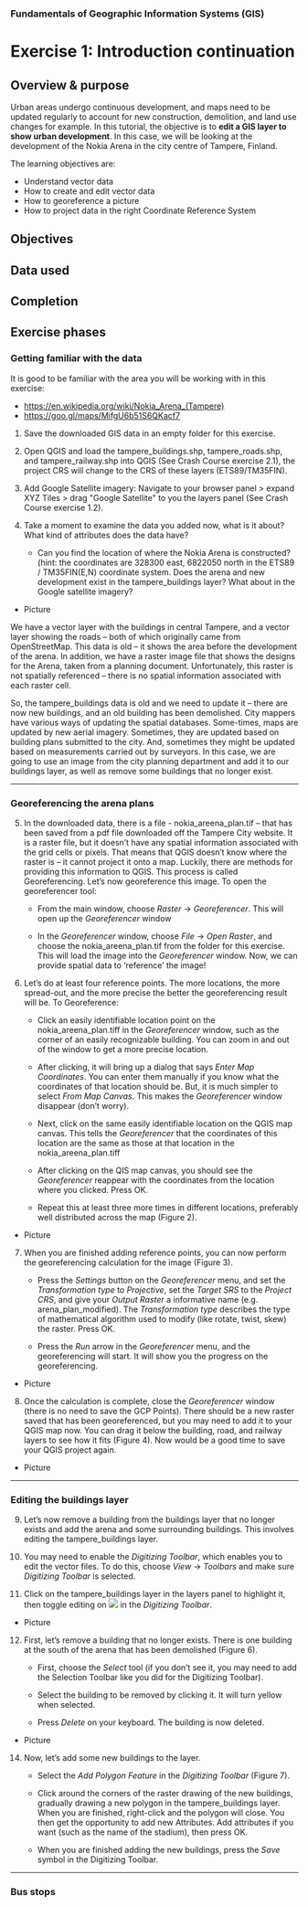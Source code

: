 ### Fundamentals of Geographic Information Systems (GIS)

# Exercise 1: Introduction continuation



## Overview & purpose
Urban areas undergo continuous development, and maps need to be updated regularly to account for new construction, demolition, and land use changes for example. In this tutorial, the objective is to **edit a GIS layer to show urban development**. In this case, we will be looking at the development of the Nokia Arena in the city centre of Tampere, Finland. 

The learning objectives are:
- Understand vector data
- How to create and edit vector data
- How to georeference a picture
- How to project data in the right Coordinate Reference System

## Objectives

## Data used

## Completion

## Exercise phases
### Getting familiar with the data
It is good to be familiar with the area you will be working with in this exercise:
- https://en.wikipedia.org/wiki/Nokia_Arena_(Tampere)
- https://goo.gl/maps/MifgU6b51S6QKacf7

1. Save the downloaded GIS data in an empty folder for this exercise.

2. Open QGIS and load the tampere_buildings.shp, tampere_roads.shp, and tampere_railway.shp into QGIS (See Crash Course exercise 2.1), the project CRS will change to the CRS of these layers (ETS89/TM35FIN).

3. Add Google Satellite imagery: Navigate to your browser panel > expand XYZ Tiles > drag "Google Satellite" to you the layers panel (See Crash Course exercise 1.2).

4. Take a moment to examine the data you added now, what is it about? What kind of attributes does the data have?
	- Can you find the location of where the Nokia Arena is constructed? (hint: the coordinates are 328300 east, 6822050 north in the ETS89 / TM35FIN(E,N) coordinate system. Does the arena and new development exist in the tampere_buildings layer? What about in the Google satellite imagery?

- Picture

We have a vector layer with the buildings in central Tampere, and a vector layer showing the roads – both of which originally came from OpenStreetMap. This data is old – it shows the area before the development of the arena. In addition, we have a raster image file that shows the designs for the Arena, taken from a planning document. Unfortunately, this raster is not spatially referenced – there is no spatial information associated with each raster cell.

So, the tampere_buildings data is old and we need to update it – there are now new buildings, and an old building has been demolished. City mappers have various ways of updating the spatial databases. Some-times, maps are updated by new aerial imagery. Sometimes, they are updated based on building plans submitted to the city. And, sometimes they might be updated based on measurements carried out by surveyors. In this case, we are going to use an image from the city planning department and add it to our buildings layer, as well as remove some buildings that no longer exist.

---

### Georeferencing the arena plans 

5. In the downloaded data, there is a file - nokia_areena_plan.tif – that has been saved from a pdf file downloaded off the Tampere City website. It is a raster file, but it doesn’t have any spatial information associated with the grid cells or pixels. That means that QGIS doesn’t know where the raster is – it cannot project it onto a map. Luckily, there are methods for providing this information to QGIS. This process is called Georeferencing. Let’s now georeference this image. To open the georeferencer tool:
	- From the main window, choose *Raster* -> *Georeferencer*. This will open up the *Georeferencer* window

	- In the *Georeferencer* window, choose *File* -> *Open Raster*, and choose the nokia_areena_plan.tif from the folder for this exercise. This will load the image into the *Georeferencer* window. Now, we can provide spatial data to ‘reference’ the image!

6. Let’s do at least four reference points. The more locations, the more spread-out, and the more precise the better the georeferencing result will be. To Georeference: 

	- Click an easily identifiable location point on the nokia_areena_plan.tiff in the *Georeferencer* window, such as the corner of an easily recognizable building. You can zoom in and out of the window to get a more precise location.
	
	- After clicking, it will bring up a dialog that says *Enter Map Coordinates*. You can enter them manually if you know what the coordinates of that location should be. But, it is much simpler to select *From Map Canvas*. This makes the *Georeferencer* window disappear (don’t worry).

	- Next, click on the same easily identifiable location on the QGIS map canvas. This tells the *Georeferencer* that the coordinates of this location are the same as those at that location in the nokia_areena_plan.tiff

	- After clicking on the QIS map canvas, you should see the *Georeferencer* reappear with the coordinates from the location where you clicked. Press OK.

	- Repeat this at least three more times in different locations, preferably well distributed across the map (Figure 2).

- Picture

7. When you are finished adding reference points, you can now perform the georeferencing calculation for the image (Figure 3).

	- Press the *Settings* button on the *Georeferencer* menu, and set the *Transformation type* to *Projective*, set the *Target SRS* to the *Project CRS*, and give your *Output Raster* a informative name (e.g. arena_plan_modified). The *Transformation type* describes the type of mathematical algorithm used to modify (like rotate, twist, skew) the raster. Press OK.

	- Press the *Run* arrow in the *Georeferencer* menu, and the georeferencing will start. It will show you the progress on the georeferencing.

- Picture

8. Once the calculation is complete, close the *Georeferencer* window (there is no need to save the GCP Points). There should be a new raster saved that has been georeferenced, but you may need to add it to your QGIS map now. You can drag it below the building, road, and railway layers to see how it fits (Figure 4). Now would be a good time to save your QGIS project again.

- Picture

---

### Editing the buildings layer

9. Let’s now remove a building from the buildings layer that no longer exists and add the arena and some surrounding buildings. This involves editing the tampere_buildings layer.

10. You may need to enable the *Digitizing Toolbar*, which enables you to edit the vector files. To do this, choose *View* -> *Toolbars* and make sure *Digitizing Toolbar* is selected. 

11. Click on the tampere_buildings layer in the layers panel to highlight it, then toggle editing on ![](https://docs.qgis.org/3.28/en/_images/mActionToggleEditing.png)  in the *Digitizing Toolbar*.

- Picture

12. First, let’s remove a building that no longer exists. There is one building at the south of the arena that has been demolished (Figure 6).

	- First, choose the *Select* tool (if you don’t see it, you may need to add the Selection Toolbar like you did for the Digitizing Toolbar).

	- Select the building to be removed by clicking it. It will turn yellow when selected.

	- Press *Delete* on your keyboard. The building is now deleted.

- Picture

14. Now, let’s add some new buildings to the layer.
	
	- Select the *Add Polygon Feature* in the *Digitizing Toolbar* (Figure 7).
	
	- Click around the corners of the raster drawing of the new buildings, gradually drawing a new polygon in the tampere_buildings layer. When you are finished, right-click and the polygon will close. You then get the opportunity to add new Attributes. Add attributes if you want (such as the name of the stadium), then press OK.
	
	- When you are finished adding the new buildings, press the *Save* symbol in the Digitizing Toolbar.

---

### Bus stops
	


<!--stackedit_data:
eyJkaXNjdXNzaW9ucyI6eyJXcmFjeFYwYVZSSlI0SUp5Ijp7In
N0YXJ0Ijo2NzMsImVuZCI6NjgzLCJ0ZXh0IjoiT2JqZWN0aXZl
cyJ9LCJBR0NsRE1hanRLVkZGZ0x6Ijp7InN0YXJ0Ijo2ODUsIm
VuZCI6Njk3LCJ0ZXh0IjoiIyMgRGF0YSB1c2VkIn0sIjB2TE9q
dlFUYVdYVHp2aUgiOnsic3RhcnQiOjY5OSwiZW5kIjo3MTIsIn
RleHQiOiIjIyBDb21wbGV0aW9uIn0sIlc4UDdRWWZXWHJ2T1JG
cmQiOnsic3RhcnQiOjE3OTcsImVuZCI6MTgwNCwidGV4dCI6Il
BpY3R1cmUifSwiaUU3TmdBeFhnMGN6N3JDeSI6eyJzdGFydCI6
NDk1NSwiZW5kIjo0OTYyLCJ0ZXh0IjoiUGljdHVyZSJ9LCJOZH
pwUWZOM3FmOVdVQ0k0Ijp7InN0YXJ0Ijo1NjAyLCJlbmQiOjU2
MTEsInRleHQiOiItIFBpY3R1cmUifSwicGxpQ3VQVkZqaEdTc3
ZuUyI6eyJzdGFydCI6NTEwNiwiZW5kIjo1MTE0LCJ0ZXh0Ijoi
U2V0dGluZ3MifSwiU0RzVmZwQkg2SHhHTzdFRyI6eyJzdGFydC
I6NTk5MiwiZW5kIjo1OTk5LCJ0ZXh0IjoiUGljdHVyZSJ9LCJX
SDNXNms3aEs0Rk9LYWJqIjp7InN0YXJ0Ijo2MjE5LCJlbmQiOj
Y0MDMsInRleHQiOiIxMC4gWW91IG1heSBuZWVkIHRvIGVuYWJs
ZSB0aGUgKkRpZ2l0aXppbmcgVG9vbGJhciosIHdoaWNoIGVuYW
JsZXMgeW91IHRvIGVkaXTigKYifSwiRU9zYVZMR3FpWEE2aUdG
VyI6eyJzdGFydCI6NjYwOCwiZW5kIjo2NjE1LCJ0ZXh0IjoiUG
ljdHVyZSJ9LCJMOUNuTGFEWW5VcnE0bERHIjp7InN0YXJ0Ijo2
NzgzLCJlbmQiOjY3ODksInRleHQiOiJTZWxlY3QifSwiU1Q0Yk
hCdlUzSEkzU05XRyI6eyJzdGFydCI6NzA2MCwiZW5kIjo3MDY3
LCJ0ZXh0IjoiUGljdHVyZSJ9LCJOMENaRkU0VlllNnowZ0FQIj
p7InN0YXJ0Ijo3NTkzLCJlbmQiOjc1OTcsInRleHQiOiJTYXZl
In19LCJjb21tZW50cyI6eyJoNzY0bVdIYjNKWTd1MU5NIjp7Im
Rpc2N1c3Npb25JZCI6IldyYWN4VjBhVlJKUjRJSnkiLCJzdWIi
OiJnaDo0MDMwNDc4OCIsInRleHQiOiJDb21lIGJhY2sgdG8gdG
hpcyBhZnRlciBmaW5pc2hpbmcgdGhlIGV4ZXJjaXNlIHBoYXNl
IiwiY3JlYXRlZCI6MTY4NjIwMjMwMDA5MH0sIkFRaTZ1UFRJb1
QyRzlDNVIiOnsiZGlzY3Vzc2lvbklkIjoiQUdDbERNYWp0S1ZG
RmdMeiIsInN1YiI6ImdoOjQwMzA0Nzg4IiwidGV4dCI6IlNhbW
UgYXMgYWJvdmUiLCJjcmVhdGVkIjoxNjg2MjAyMzIxNDEwfSwi
TjlBNjZHMGkyUVFVRUc2biI6eyJkaXNjdXNzaW9uSWQiOiIwdk
xPanZRVGFXWFR6dmlIIiwic3ViIjoiZ2g6NDAzMDQ3ODgiLCJ0
ZXh0IjoiU2FtZSBhcyBhYm92ZSIsImNyZWF0ZWQiOjE2ODYyMD
IzMjk0ODJ9LCJqWVRoRHNLZldMQXBUcFZaIjp7ImRpc2N1c3Np
b25JZCI6Ilc4UDdRWWZXWHJ2T1JGcmQiLCJzdWIiOiJnaDo0MD
MwNDc4OCIsInRleHQiOiJHaXRodWIiLCJjcmVhdGVkIjoxNjg2
MjA0NzUxNzc3fSwiZXNBbWd0cEdVWjFVRkZsTSI6eyJkaXNjdX
NzaW9uSWQiOiJpRTdOZ0F4WGcwY3o3ckN5Iiwic3ViIjoiZ2g6
NDAzMDQ3ODgiLCJ0ZXh0IjoiR2l0aHViIiwiY3JlYXRlZCI6MT
Y4NjIwNDc2NTU3OX0sInZwRXpKajl1YnltRkxEY3AiOnsiZGlz
Y3Vzc2lvbklkIjoiTmR6cFFmTjNxZjlXVUNJNCIsInN1YiI6Im
doOjQwMzA0Nzg4IiwidGV4dCI6IkdpdGh1YiIsImNyZWF0ZWQi
OjE2ODYyMDQ4NTYzMzd9LCJYcEFuSkhhYTBwOFRYaFhPIjp7Im
Rpc2N1c3Npb25JZCI6InBsaUN1UFZGamhHU3N2blMiLCJzdWIi
OiJnaDo0MDMwNDc4OCIsInRleHQiOiJQaWN0dXJlIiwiY3JlYX
RlZCI6MTY4NjIwNDkxNjc3MH0sIk5tWkk2Q296Wnc4NWdzQzMi
OnsiZGlzY3Vzc2lvbklkIjoiU0RzVmZwQkg2SHhHTzdFRyIsIn
N1YiI6ImdoOjQwMzA0Nzg4IiwidGV4dCI6IkdpdGh1YiIsImNy
ZWF0ZWQiOjE2ODYyMDUyNzUyNDF9LCJoQmQ4dm9VQWJZb2FLRW
xBIjp7ImRpc2N1c3Npb25JZCI6IldIM1c2azdoSzRGT0thYmoi
LCJzdWIiOiJnaDo0MDMwNDc4OCIsInRleHQiOiJBZGQgaW50cm
9kdWN0aW9uIHRvIHRoaXMgaW4gdGhlb3J5IiwiY3JlYXRlZCI6
MTY4NjIwNTM5OTQwOX0sImxCWUJ5a2tOalVENkl6aEoiOnsiZG
lzY3Vzc2lvbklkIjoiRU9zYVZMR3FpWEE2aUdGVyIsInN1YiI6
ImdoOjQwMzA0Nzg4IiwidGV4dCI6IkdpdGh1YiIsImNyZWF0ZW
QiOjE2ODYyMDU2MDM1MTR9LCJzclpIYms5S1psZHBBU3QwIjp7
ImRpc2N1c3Npb25JZCI6Ikw5Q25MYURZblVycTRsREciLCJzdW
IiOiJnaDo0MDMwNDc4OCIsInRleHQiOiJBZGQgcGljdHVyZSIs
ImNyZWF0ZWQiOjE2ODYyMDU3NDQ2NzR9LCJkWVBSUHR0ajJSNT
hmbmpCIjp7ImRpc2N1c3Npb25JZCI6IlNUNGJIQnZVM0hJM1NO
V0ciLCJzdWIiOiJnaDo0MDMwNDc4OCIsInRleHQiOiJHaXRodW
IiLCJjcmVhdGVkIjoxNjg2MjA1NzcyMTE0fSwiSmM3MWhkQk5x
ZnU4VUVHUSI6eyJkaXNjdXNzaW9uSWQiOiJOMENaRkU0VlllNn
owZ0FQIiwic3ViIjoiZ2g6NDAzMDQ3ODgiLCJ0ZXh0IjoicGlj
dHVyZSIsImNyZWF0ZWQiOjE2ODYyMDU4NzQ2NDJ9fSwiaGlzdG
9yeSI6WzE3MDcwNjA3NjgsLTE1OTU0ODY1NzZdfQ==
-->